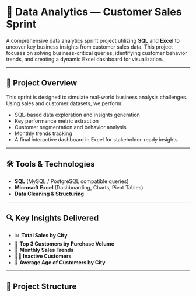 # 🧮 Data Analytics — Customer Sales Sprint

A comprehensive data analytics sprint project utilizing **SQL** and **Excel** to uncover key business insights from customer sales data. This project focuses on solving business-critical queries, identifying customer behavior trends, and creating a dynamic Excel dashboard for visualization.

---

## 📌 Project Overview

This sprint is designed to simulate real-world business analysis challenges. Using sales and customer datasets, we perform:

- SQL-based data exploration and insights generation  
- Key performance metric extraction  
- Customer segmentation and behavior analysis  
- Monthly trends tracking  
- A final interactive dashboard in Excel for stakeholder-ready insights  

---

## 🛠️ Tools & Technologies

- **SQL** (MySQL / PostgreSQL compatible queries)  
- **Microsoft Excel** (Dashboarding, Charts, Pivot Tables)  
- **Data Cleaning & Structuring**

---

## 🔍 Key Insights Delivered

- 📊 **Total Sales by City**  
- 🥇 **Top 3 Customers by Purchase Volume**  
- 📅 **Monthly Sales Trends**  
- 🙅‍♂️ **Inactive Customers**  
- 🧠 **Average Age of Customers by City**

---

## 📁 Project Structure




